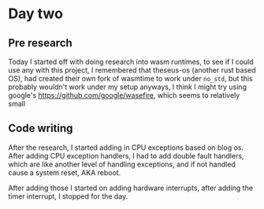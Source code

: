 # Day two
## Pre research
Today I started off with doing research into wasm runtimes,
to see if I could use any with this project, I remembered 
that theseus-os (another rust based OS), had created their
own fork of wasmtime to work under `no_std`, but this probably
wouldn't work under my setup anyways, I think I might try using
google's https://github.com/google/wasefire, which seems to 
relatively small

## Code writing
After the research, I started adding in CPU exceptions based on blog os.
After adding CPU exception handlers, I had to add double fault handlers,
which are like another level of handling exceptions, and if not handled
cause a system reset, AKA reboot.

After adding those I started on adding hardware interrupts, after adding
the timer interrupt, I stopped for the day.
